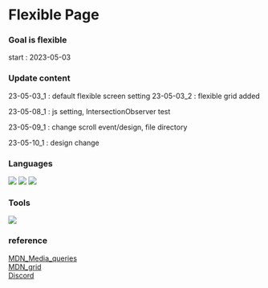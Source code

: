 # Flexible Page

### Goal is flexible
start : 2023-05-03

### Update content

23-05-03_1
 : default flexible screen setting 
23-05-03_2
 : flexible grid added

23-05-08_1
 : js setting, IntersectionObserver test

23-05-09_1
 : change scroll event/design, file directory

23-05-10_1
 : design change

### Languages

<div>
    <img src="https://img.shields.io/badge/HTML5-E34F26?style=flat&logo=HTML5&logoColor=white" />
    <img src="https://img.shields.io/badge/CSS3-1572B6?style=flat&logo=CSS3&logoColor=white" />
    <img src="https://img.shields.io/badge/JavaScript-F7DF1E?style=flat&logo=JavaScript&logoColor=white" />
</div>

### Tools

<div>
    <img src="https://img.shields.io/badge/Visual%20Studio%20Code-007ACC?style=flat&logo=VisualStudioCode&logoColor=white" />
</div>

### reference

[MDN_Media_queries](https://developer.mozilla.org/ko/docs/Learn/CSS/CSS_layout/Media_queries)  
[MDN_grid](https://developer.mozilla.org/en-US/docs/Web/CSS/grid)  
[Discord](https://discord.com/)  
